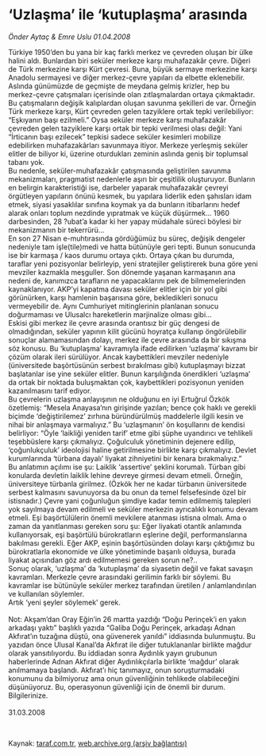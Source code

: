 # ‘Uzlaşma’ ile ‘kutuplaşma’ arasında

*Önder Aytaç & Emre Uslu 01.04.2008*

<div class="taraf_structure_2col_1zq">
<div class="margen_n">



 <p>Türkiye 1950’den bu yana bir kaç farklı merkez ve çevreden oluşan bir ülke halini aldı. Bunlardan biri seküler merkeze karşı muhafazakâr çevre. Diğeri de Türk merkezine karşı Kürt çevresi. Buna, büyük sermaye merkezine karşı Anadolu sermayesi ve diğer merkez-çevre yapıları da elbette eklenebilir. Aslında günümüzde de geçmişte de meydana gelmiş krizler, hep bu merkez-çevre çatışmaları içerisinde olan zıtlaşmalardan ortaya çıkmaktadır. <br/>
Bu çatışmaların değişik kalıplardan oluşan savunma şekilleri de var. Örneğin Türk merkeze karşı, Kürt çevreden gelen tazyiklere ortak tepki verilebiliyor: “Eşkıyanın başı ezilmeli.” Oysa seküler merkeze karşı muhafazakâr çevreden gelen tazyiklere karşı ortak bir tepki verilmesi olası değil: Yani “İrticanın başı ezilecek” tepkisi sadece seküler kesimleri mobilize edebilirken muhafazakârları savunmaya itiyor. Merkeze yerleşmiş seküler elitler de biliyor ki, üzerine oturdukları zeminin aslında geniş bir toplumsal tabanı yok. <br/>
Bu nedenle, seküler-muhafazakâr çatışmasında geliştirilen savunma mekanizmaları, pragmatist nedenlerle aşırı bir çeşitlilik oluşturuyor. Bunların en belirgin karakteristiği ise, darbeler yaparak muhafazakâr çevreyi örgütleyen yapıların önünü kesmek, bu yapılara liderlik eden şahısları idam etmek, siyasi yasaklılar sınıfına koymak ya da bunların itibarlarını hedef alarak onları toplum nezdinde yıpratmak ve küçük düşürmek... 1960 darbesinden, 28 ?ubat’a kadar ki her yapay müdahale süreci böylesi bir mekanizmanın bir tekerrürü...<br/>
En son 27 Nisan e-muhtırasında gördüğümüz bu süreç, değişik dengeler nedeniyle tam işle(tile)medi ve hatta bütünüyle geri tepti. Bunun sonucunda ise bir karmaşa / kaos durumu ortaya çıktı. Ortaya çıkan bu durumda, taraflar yeni pozisyonlar belirleyip, yeni stratejiler geliştirerek buna göre yeni mevziler kazmakla meşguller. Son dönemde yaşanan karmaşanın ana nedeni de, kanımızca tarafların ne yapacaklarını pek de bilmemelerinden kaynaklanıyor. AKP’yi kapatma davası seküler elitler için bir yol gibi görünürken, karşı hamlenin başarısına göre, bekledikleri sonucu vermeyebilir de. Aynı Cumhuriyet mitinglerinin planlanan sonucu doğurmaması ve Ulusalcı hareketlerin marjinalize olması gibi... <br/>
Eskisi gibi merkez ile çevre arasında orantısız bir güç dengesi de olmadığından, seküler yapının kilit gücünü hoyratça kullanıp öngörülebilir sonuçlar alamamasından dolayı, merkez ile çevre arasında da bir sıkışma söz konusu. Bu ‘kutuplaşma’ kavramıyla ifade edilirken ‘uzlaşma’ kavramı bir çözüm olarak ileri sürülüyor. Ancak kaybettikleri mevziler nedeniyle (üniversitede başörtüsünün serbest bırakılması gibi) kutuplaşmayı bizzat başlatanlar ise yine seküler elitler. Bunun karşılığında önerdikleri ‘uzlaşma’ da ortak bir noktada buluşmaktan çok, kaybettikleri pozisyonun yeniden kazanılmasını tarif ediyor. <br/>
Bu çevrelerin uzlaşma anlayışının ne olduğunu en iyi Ertuğrul Özkök özetlemiş: “Mesela Anayasa’nın girişinde yazılan; bence çok haklı ve gerekli biçimde ‘değiştirilemez’ zırhına büründürülmüş maddelerle ilgili kesin ve nihai bir anlaşmaya varmalıyız.” Bu ‘uzlaşmanın’ ön koşullarını de kendisi belirliyor: “Öyle ‘laikliği yeniden tarif’ etme gibi şüphe uyandırıcı ve tehlikeli teşebbüslere karşı çıkmalıyız. Çoğulculuk yönetiminin dejenere edilip, ‘çoğunlukçuluk’ ideolojisi haline getirilmesine birlikte karşı çıkmalıyız. Devlet kurumlarında ‘türbana dayalı’ liyakat zihniyetini bir kenara bırakmalıyız.” <br/>
Bu anlatımın açılımı ise şu: Laiklik ‘assertive’ şeklini korumalı. Türban gibi konularda devletin laiklik lehine devreye girmesi devam etmeli. Örneğin, üniversiteye türbanla girilmez. (Özkök her ne kadar türbanın üniversitede serbest kalmasını savunuyorsa da bu onun da temel felsefesinde özel bir istisnadır.) Çevre yani çoğunluğun şimdiye kadar temin edilmemiş talepleri yok sayılmaya devam edilmeli ve seküler merkezin ayrıcalıklı konumu devam etmeli. Eşi başörtülülerin önemli mevkilere atanması istisna olmalı. Ama o zaman da yanıtlanması gereken soru şu: Eğer liyakati otantik anlamında kullanıyorsak, eşi başörtülü bürokratların eşlerine değil, performanslarına bakılması gerekli. Eğer AKP, eşinin başörtüsünden dolayı karşı çıktığımız bu bürokratlarla ekonomide ve ülke yönetiminde başarılı olduysa, burada liyakat açısından göz ardı edilmemesi gereken sorun ne?..<br/>
Sonuç olarak, ‘uzlaşma’ da ‘kutuplaşma’ da siyasetin değil ve fakat savaşın kavramları. Merkezle çevre arasındaki gerilimin farklı bir söylemi. Bu kavramlar ise bütünüyle seküler merkez tarafından üretilen / anlamlandırılan ve kullanılan söylemler.<br/>
Artık ‘yeni şeyler söylemek’ gerek.<br/>
<br/>
Not: Akşam’dan Oray Eğin’in 26 martta yazdığı “Doğu Perinçek’i en yakın arkadaşı yaktı” başlıklı yazıda “Galiba Doğu Perinçek, arkadaşı Adnan Akfırat’ın tuzağına düştü, ona güvenerek yanıldı” iddiasında bulunmuştu. Bu yazıdan önce Ulusal Kanal’da Akfırat ile diğer tutuklananlar birlikte mağdur olarak yansıtılıyordu. Bu iddiadan sonra Aydınlık yayın grubunun haberlerinde Adnan Akfırat diğer Aydınlıkçılarla birlikte ‘mağdur’ olarak anılmamaya başlandı. Akfırat’ı hiç tanımayız, onun soruşturmadaki konumunu da bilmiyoruz ama onun güvenliğinin tehlikede olabileceğini düşünüyoruz. Bu, operasyonun güvenliği için de önemli bir durum.<br/>
Bilgilerinize.<br/>
<br/>
31.03.2008</p>

<br/>


<div id="taraf_not">
</div>

</div>


</div>

Kaynak: [taraf.com.tr](http://www.taraf.com.tr:80/makale/274.htm), [web.archive.org (arşiv bağlantısı)](http://web.archive.org/web/20090504212852/http://www.taraf.com.tr:80/makale/274.htm)
